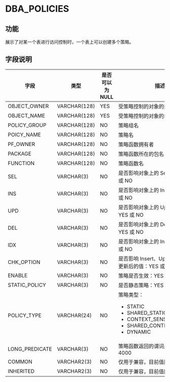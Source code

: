 # DBA_POLICIES

## 功能

展示了对某一个表进行访问控制时，一个表上可以创建多个策略。

## 字段说明

| 字段 | 类型 | 是否可以为 NULL | 描述 |
| --- | --- | --- | --- |
| OBJECT_OWNER | VARCHAR(128) | YES | 受策略控制的对象的拥有者 |
| OBJECT_NAME | VARCHAR(128) | YES | 受策略控制的对象的名字 |
| POLICY_GROUP | VARCHAR(128) | NO | 策略组名 |
| POICY_NAME | VARCHAR(128) | NO | 策略名 |
| PF_OWNER | VARCHAR(128) | NO | 策略函数拥有者 |
| PACKAGE | VARCHAR(128) | NO | 策略函数所在的包名 |
| FUNCTION | VARCHAR(128) | NO | 策略函数名 |
| SEL | VARCHAR(3) | NO | 是否影响对象上的 Select 操作：YES 或 NO |
| INS | VARCHAR(3) | NO | 是否影响对象上的 Insert 操作：YES 或 NO |
| UPD | VARCHAR(3) | NO | 是否影响对象上的 Update 操作：YES 或 NO |
| DEL | VARCHAR(3) | NO | 是否影响对象上的 Delete 操作：YES 或 NO |
| IDX | VARCHAR(3) | NO | 是否影响对象上的 Index 操作：YES 或 NO |
| CHK_OPTION | VARCHAR(3) | NO | 是否影响 Insert、Update 操作检查更新后的值：YES 或 NO |
| ENABLE | VARCHAR(3) | NO | 策略是否生效：YES 或 NO |
| STATIC_POLICY | VARCHAR(3) | NO | 是否静态策略：YES 或 NO |
| POLICY_TYPE | VARCHAR(24) | NO | 策略类型：<ul><li> STATIC  </li><li> SHARED_STATIC </li><li>CONTEXT_SENSITIVE  </li><li> SHARED_CONTEXT_SENSITIVE</li><li>DYNAMIC </li></ul>|
| LONG_PREDICATE | VARCHAR(3) | NO | 策略函数返回的谓词是否会超过 4000 |
| COMMON | VARCHAR2(3) | NO | 仅用于兼容，目前值固定为 NO。 |
| INHERITED | VARCHAR2(3) | NO | 仅用于兼容，目前值固定为 NO。 |
